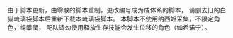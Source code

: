 由于脚本更新，由零散的脚本重制，更改编号成为成体系的脚本，
请删去旧的白猫琉璃袋脚本后重新下载本琉璃袋脚本。
本脚本不使用纳西妲采集，不限定角色，纯攀爬，
配队请勿使用释放生存技能会发生位移的角色（如希诺宁）。